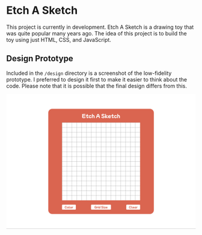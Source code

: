 # Etch A Sketch

This project is currently in development. Etch A Sketch is a drawing toy that was quite popular many years ago. The idea of this project is to build the toy using just HTML, CSS, and JavaScript.

## Design Prototype

Included in the `/design` directory is a screenshot of the low-fidelity prototype. I preferred to design it first to make it easier to think about the code. Please note that it is possible that the final design differs from this.

![Low-fidelity wireframe of the finalized toy](./design/lofi-prototype.png)
